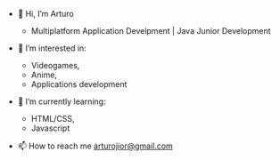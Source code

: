 - 👋 Hi, I’m Arturo
  - Multiplatform Application Develpment | Java Junior Development
    
- 👀 I’m interested in:
  - Videogames,
  - Anime,
  - Applications development
    
- 🌱 I’m currently learning:
  - HTML/CSS,
  - Javascript
    
- 📫 How to reach me arturojior@gmail.com

<!---
Arturjior/Arturjior is a ✨ special ✨ repository because its `README.md` (this file) appears on your GitHub profile.
You can click the Preview link to take a look at your changes.
--->
